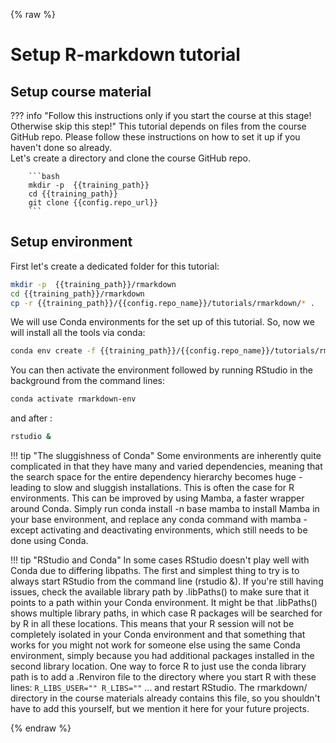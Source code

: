 {% raw %}
# Setup R-markdown tutorial

## Setup course material 

??? info "Follow this instructions only if you start the course at this stage! Otherwise skip this step!"
        This tutorial depends on files from the course GitHub repo. Please follow these instructions 
        on how to set it up if you haven't done so already.  
        Let's create a directory and clone the course GitHub repo.
        
        ```bash
        mkdir -p  {{training_path}}
        cd {{training_path}}
        git clone {{config.repo_url}}
        ```

## Setup environment 

First let's create a dedicated folder for this tutorial:

```bash
mkdir -p  {{training_path}}/rmarkdown
cd {{training_path}}/rmarkdown
cp -r {{training_path}}/{{config.repo_name}}/tutorials/rmarkdown/* . 
```

We will use Conda environments for the set up of this tutorial. So, now we will install all the tools via conda:

```bash
conda env create -f {{training_path}}/{{config.repo_name}}/tutorials/rmarkdown/environment.yml -n rmarkdown-env
```

You can then activate the environment followed by running RStudio in the background from the command lines:

```bash
conda activate rmarkdown-env
```

and after :

```bash
rstudio &
```

!!! tip "The sluggishness of Conda"
        Some environments are inherently quite complicated in that they have many and varied dependencies, meaning that the search space for the entire dependency hierarchy becomes huge - leading to slow and sluggish installations. This is often the case for R environments. This can be improved by using Mamba, a faster wrapper around Conda. Simply run conda install -n base mamba to install Mamba in your base environment, and replace any conda command with mamba - except activating and deactivating environments, which still needs to be done using Conda.

!!! tip "RStudio and Conda"
        In some cases RStudio doesn't play well with Conda due to differing libpaths. The first and simplest thing to try is to always start RStudio from the command line (rstudio &). If you're still having issues, check the available library path by .libPaths() to make sure that it points to a path within your Conda environment. It might be that .libPaths() shows multiple library paths, in which case R packages will be searched for by R in all these locations. This means that your R session will not be completely isolated in your Conda environment and that something that works for you might not work for someone else using the same Conda environment, simply because you had additional packages installed in the second library location. One way to force R to just use the conda library path is to add a .Renviron file to the directory where you start R with these lines:
        ```
        R_LIBS_USER=""
        R_LIBS=""
        ```
        ... and restart RStudio. The rmarkdown/ directory in the course materials already contains this file, so you shouldn't have to add this yourself, but we mention it here for your future projects.

{% endraw %}
